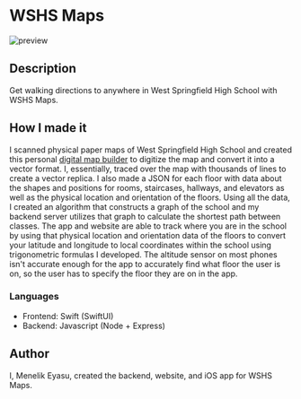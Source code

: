 # WSHS Maps
![preview](https://i.ibb.co/4gsnCyW/preview.png)

## Description
Get walking directions to anywhere in West Springfield High School with WSHS Maps.

## How I made it
I scanned physical paper maps of West Springfield High School and created this personal [digital map builder](https://wshs-map-builder.theneuron.repl.co/floor-editor.html) to digitize the map and convert it into a vector format. I, essentially, traced over the map with thousands of lines to create a vector replica. I also made a JSON for each floor with data about the shapes and positions for rooms, staircases, hallways, and elevators as well as the physical location and orientation of the floors. Using all the data, I created an algorithm that constructs a graph of the school and my backend server utilizes that graph to calculate the shortest path between classes. The app and website are able to track where you are in the school by using that physical location and orientation data of the floors to convert your latitude and longitude to local coordinates within the school using trigonometric formulas I developed. The altitude sensor on most phones isn't accurate enough for the app to accurately find what floor the user is on, so the user has to specify the floor they are on in the app.

### Languages
- Frontend: Swift (SwiftUI)
- Backend: Javascript (Node + Express)

## Author
I, Menelik Eyasu, created the backend, website, and iOS app for WSHS Maps.
